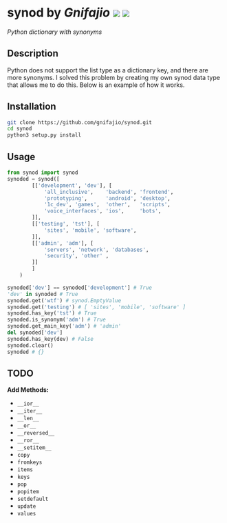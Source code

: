 # **synod** by _Gnifajio_ ![](https://badgen.net/badge/release/v1.0/grey) ![](https://komarev.com/ghpvc/?username=gnifajio-synod&label=views)

_Python dictionary with synonyms_

## Description

Python does not support the list type as a dictionary key, and there are more synonyms.
I solved this problem by creating my own synod data type that allows me to do this.
Below is an example of how it works.

## Installation

```sh
git clone https://github.com/gnifajio/synod.git
cd synod
python3 setup.py install
```

## Usage

```python
from synod import synod
synoded = synod([
        [['development', 'dev'], [
            'all_inclusive',    'backend', 'frontend',
            'prototyping',      'android', 'desktop',     
            '1c_dev', 'games',  'other',   'scripts',
            'voice_interfaces', 'ios',     'bots',
        ]],
        [['testing', 'tst'], [
            'sites', 'mobile', 'software',
        ]],
        [['admin', 'adm'], [
            'servers', 'network', 'databases',
            'security', 'other' ,
        ]]
        ]
    )

synoded['dev'] == synoded['development'] # True
'dev' in synoded # True
synoded.get('wtf') # synod.EmptyValue
synoded.get('testing') # [ 'sites', 'mobile', 'software' ]
synoded.has_key('tst') # True
synoded.is_synonym('adm') # True
synoded.get_main_key('adm') # 'admin'
del synoded['dev']
synoded.has_key(dev) # False
synoded.clear()
synoded # {}
```

## TODO

**Add Methods:**
- `__ior__`
- `__iter__`
- `__len__`
- `__or__`
- `__reversed__`
- `__ror__`
- `__setitem__`
- `copy`
- `fromkeys`
- `items`
- `keys`
- `pop`
- `popitem`
- `setdefault`
- `update`
- `values`